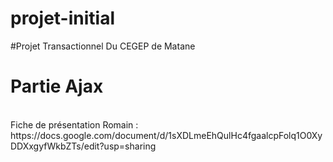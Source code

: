 # projet-initial

#Projet Transactionnel Du CEGEP de Matane
</br>
<h1> Partie Ajax</h1> </br>
Fiche de présentation Romain : https://docs.google.com/document/d/1sXDLmeEhQulHc4fgaalcpFolq1O0XyDDXxgyfWkbZTs/edit?usp=sharing</br>